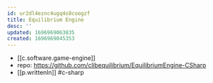 ```yaml
---
id: ur2dl4eznc4ugq4s8coogzf
title: Equilibrium Engine
desc: ''
updated: 1696969063835
created: 1696969045353
---
```


- [[c.software.game-engine]]
- repo: https://github.com/clibequilibrium/EquilibriumEngine-CSharp
- [[p.writtenIn]] #c-sharp
